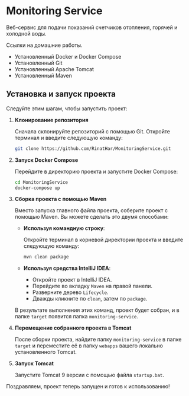 # Monitoring Service

Веб-сервис для подачи показаний счетчиков отопления, горячей и холодной воды.

Ссылки на домашние работы.

- Установленный Docker и Docker Compose
- Установленный Git
- Установленный Apache Tomcat
- Установленный Maven

## Установка и запуск проекта

Следуйте этим шагам, чтобы запустить проект:

1. **Клонирование репозитория**

   Сначала склонируйте репозиторий с помощью Git. Откройте терминал и введите следующую команду:

    ```bash
    git clone https://github.com/RinatHar/MonitoringService.git
    ```

2. **Запуск Docker Compose**

   Перейдите в директорию проекта и запустите Docker Compose:

    ```bash
    cd MonitoringService
    docker-compose up
    ```

3. **Сборка проекта с помощью Maven**

   Вместо запуска главного файла проекта, соберите проект с помощью Maven. Вы можете сделать это двумя способами:

   - **Используя командную строку**:

     Откройте терминал в корневой директории проекта и введите следующую команду:

     ```bash
     mvn clean package
     ```

   - **Используя средства IntelliJ IDEA**:

      - Откройте проект в IntelliJ IDEA.
      - Перейдите во вкладку `Maven` на правой панели.
      - Разверните дерево `Lifecycle`.
      - Дважды кликните по `clean`, затем по `package`.

   В результате выполнения этих команд, проект будет собран, и в папке `target` появится папка `monitoring-service`.

4. **Перемещение собранного проекта в Tomcat**

   После сборки проекта, найдите папку `monitoring-service` в папке `target` и переместите её в папку `webapps` вашего локально установленного Tomcat.

5. **Запуск Tomcat**

   Запустите Tomcat 9 версии с помощью файла `startup.bat`.

Поздравляем, проект теперь запущен и готов к использованию!
